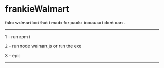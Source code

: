 # frankieWalmart
fake walmart bot that i made for packs because i dont care.

------------------------------------------------------------

1 - run npm i

2 - run node walmart.js or run the exe

3 - epic

------------------------------------------------------------
